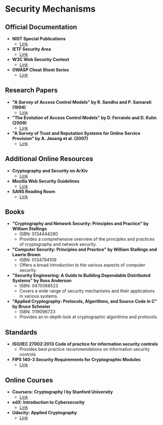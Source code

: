# Security Mechanisms
## Official Documentation
- **NIST Special Publications**
  - [Link](https://csrc.nist.gov/publications/sp)
- **IETF Security Area**
  - [Link](https://datatracker.ietf.org/wg/#sec)
- **W3C Web Security Context**
  - [Link](https://www.w3.org/TR/WSC-UI/)
- **OWASP Cheat Sheet Series**
  - [Link](https://cheatsheetseries.owasp.org/)

## Research Papers
- **"A Survey of Access Control Models" by R. Sandhu and P. Samarati (1994)**
  - [Link](https://ieeexplore.ieee.org/document/312842)
- **"The Evolution of Access Control Models" by D. Ferraiolo and D. Kuhn (2009)**
  - [Link](https://tsapps.nist.gov/publication/get_pdf.cfm?pub_id=901428)
- **"A Survey of Trust and Reputation Systems for Online Service Provision" by A. Jøsang et al. (2007)**
  - [Link](https://dl.acm.org/doi/10.1016/j.dss.2005.05.019)

## Additional Online Resources
- **Cryptography and Security on ArXiv**
  - [Link](https://arxiv.org/list/cs.CR/recent)
- **Mozilla Web Security Guidelines**
  - [Link](https://infosec.mozilla.org/guidelines/web_security)
- **SANS Reading Room**
  - [Link](https://www.sans.org/reading-room/)

## Books
- **"Cryptography and Network Security: Principles and Practice" by William Stallings**
  - ISBN: 0134444280
  - Provides a comprehensive overview of the principles and practices of cryptography and network security.
- **"Computer Security: Principles and Practice" by William Stallings and Lawrie Brown**
  - ISBN: 0134794109
  - Offers a broad introduction to the various aspects of computer security.
- **"Security Engineering: A Guide to Building Dependable Distributed Systems" by Ross Anderson**
  - ISBN: 0470068523
  - Covers a wide range of security mechanisms and their applications in various systems.
- **"Applied Cryptography: Protocols, Algorithms, and Source Code in C" by Bruce Schneier**
  - ISBN: 1119096723
  - Provides an in-depth look at cryptographic algorithms and protocols.

## Standards
- **ISO/IEC 27002:2013 Code of practice for information security controls**
  - Provides best practice recommendations on information security controls
- **FIPS 140-3 Security Requirements for Cryptographic Modules**
  - [Link](https://csrc.nist.gov/publications/detail/fips/140/3/final)

## Online Courses
- **Coursera: Cryptography I by Stanford University**
  - [Link](https://www.coursera.org/learn/crypto)
- **edX: Introduction to Cybersecurity**
  - [Link](https://www.edx.org/course/introduction-to-cybersecurity)
- **Udacity: Applied Cryptography**
  - [Link](https://www.udacity.com/course/applied-cryptography--cs387)
